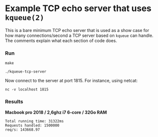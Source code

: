 # Example TCP echo server that uses `kqueue(2)` #
This is a bare minimum TCP echo server that is used as a show case for how many connections/second a TCP server based on `kqueue` can handle.
 The comments explain what each section of code does.


### Run ###
`make`

`./kqueue-tcp-server`

Now connect to the server at port 1815. For instance, using netcat:

`nc -v localhost 1815`

[kqueue_manpage_link]: https://www.freebsd.org/cgi/man.cgi?query=kqueue&apropos=0&sektion=2&manpath=FreeBSD+12.0-RELEASE+and+Ports&arch=default&format=html


### Results
__Macbook pro 2018 / 2,6ghz i7 6-core / 32Go RAM__
```
Total running time: 31322ms
Requests handled: 1500000
req/s: 143668.97
```
